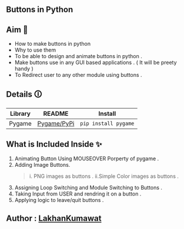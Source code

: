 ## Buttons in Python 
## Aim 🎯
- How to make buttons in python 
- Why to use them
- To be able to design and animate buttons in python .
- Make buttons use in any GUI based applications . ( It will be preety handy )
- To Redirect user to any other module using buttons .

## Details 🛈
| Library | README | Install |
| ------ | ------ | ------ |
| Pygame | [Pygame/PyPi](https://pypi.org/project/pygame/) | `pip install pygame` |

## What is Included Inside ✨

1. Animating Button Using MOUSEOVER Porperty of pygame .
2. Adding Image Buttons.
    >  i. PNG images as buttons .
    >  ii.Simple Color images as buttons .
3. Assigning Loop Switching and Module Switching to Buttons .
4. Taking Input from USER and rendring it on a button .
5. Applying logic to leave/quit buttons .

## Author : [LakhanKumawat](https://github.com/Lakhankumawat)
